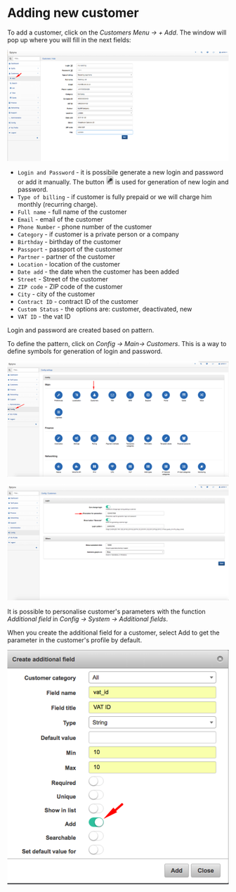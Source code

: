 Adding new customer
===================

To add a customer, click on the _Customers Menu → + Add_. The window will pop up where you will fill in the next fields:

![Add customer](./add_customer.png)

* `Login and Password` - it is possibile generate a new login and password or add it manually. The button <icon class="image-icon">![Generate button](./button_generate.png)</icon> is used for generation of new login and password.
* `Type of billing` - if customer is fully prepaid or we will charge him monthly (recurring charge).
* `Full name` - full name of the customer
* `Email` - email of the customer
* `Phone Number` - phone number of the customer
* `Category` - if customer is a private person or a company
* `Birthday` - birthday of the customer
* `Passport` - passport of the customer
* `Partner` - partner of the customer
* `Location` - location of the customer
* `Date add` - the date when the customer has been added
* `Street` - Street of the customer
* `ZIP code` - ZIP code of the customer
* `City` - city of the customer
* `Contract ID` - contract ID of the customer
* `Custom Status` - the options are: customer, deactivated, new
* `VAT ID` - the vat ID

Login and password are created based on pattern.

To define the pattern, click on _Config → Main→ Customers_. This is a way to define symbols for generation of login and password.

![Customers configuration](./config_main_customer.png)

![Character generator](./charactergenerator.png)

It is possible to personalise customer's parameters with the function _Additional field_ in _Config → System → Additional fields_.

When you create the additional field for a customer, select Add to get the parameter in the customer's profile by default.

![Create additional field](./Create_additional_field.png)
